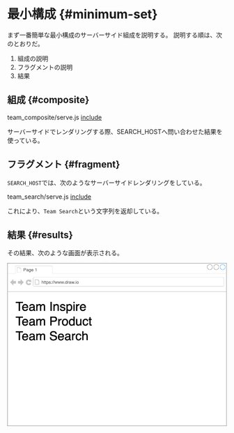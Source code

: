 # 最小構成 {#minimum-set}

まず一番簡単な最小構成のサーバーサイド組成を説明する。
説明する順は、次のとおりだ。

1. 組成の説明
2. フラグメントの説明
3. 結果

## 組成 {#composite}

team_composite/serve.js
[include](./src/02_minimum_set/src/team_composite/serve.js)

サーバーサイドでレンダリングする際、SEARCH_HOSTへ問い合わせた結果を使っている。

## フラグメント {#fragment}

`SEARCH_HOST`では、次のようなサーバーサイドレンダリングをしている。

team_search/serve.js
[include](./src/02_minimum_set/src/team_search/serve.js)

これにより、`Team Search`という文字列を返却している。

## 結果 {#results}

その結果、次のような画面が表示される。

![minimum_set_server_side_composition_tutorial](../../../assets/images/drawio/tutorial/minimum_set_server_side_composition_tutorial.png)